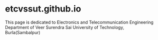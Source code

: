 # etcvssut.github.io
This page is dedicated to Electronics and Telecommunication Engineering Department of Veer Surendra Sai University of Technology, Burla(Sambalpur)
